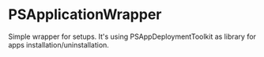 # PSApplicationWrapper
Simple wrapper for setups. It's using PSAppDeploymentToolkit as library for apps installation/uninstallation.
